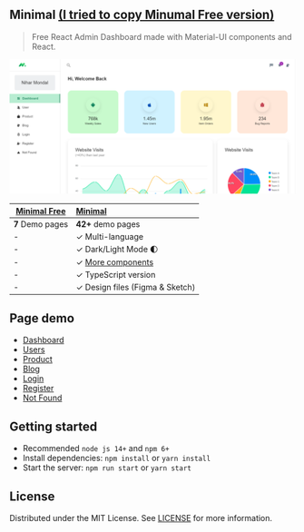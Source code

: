 ## Minimal [(I tried to copy Minumal Free version)](https://mui-react-dashboard.netlify.app/dashboard/app)



> Free React Admin Dashboard made with Material-UI components and React.

![preview](public/preview.png)

| [Minimal Free](https://minimal-kit-react.vercel.app/) | [Minimal](https://material-ui.com/store/items/minimal-dashboard/) |
| ----------------------------------------------------- | :---------------------------------------------------------------- |
| **7** Demo pages                                      | **42+** demo pages                                                |
| -                                                     | ✓ Multi-language                                                  |
| -                                                     | ✓ Dark/Light Mode 🌓                                              |
| -                                                     | ✓ [More components](https://minimals.cc/components)               |
| -                                                     | ✓ TypeScript version                                              |
| -                                                     | ✓ Design files (Figma & Sketch)                                   |

## Page demo

- [Dashboard](https://mui-react-dashboard.netlify.app/dashboard/app)
- [Users](https://mui-react-dashboard.netlify.app/dashboard/user)
- [Product](https://mui-react-dashboard.netlify.app/dashboard/products)
- [Blog](https://mui-react-dashboard.netlify.app/dashboard/blog)
- [Login](https://mui-react-dashboard.netlify.app/login)
- [Register](https://mui-react-dashboard.netlify.app/register)
- [Not Found](https://mui-react-dashboard.netlify.app/not-found)

## Getting started

- Recommended `node js 14+` and `npm 6+`
- Install dependencies: `npm install` or `yarn install`
- Start the server: `npm run start` or `yarn start`

## License

Distributed under the MIT License. See [LICENSE](https://github.com/minimal-ui-kit/minimal.free/blob/main/LICENSE.md) for more information.


